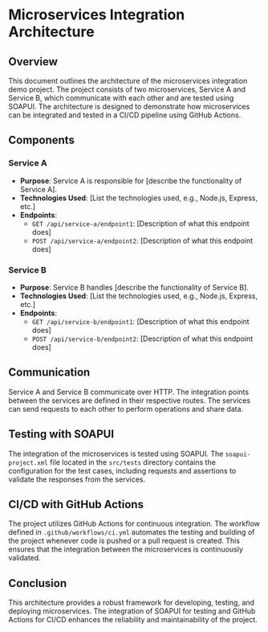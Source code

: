 # Microservices Integration Architecture

## Overview

This document outlines the architecture of the microservices integration demo project. The project consists of two microservices, Service A and Service B, which communicate with each other and are tested using SOAPUI. The architecture is designed to demonstrate how microservices can be integrated and tested in a CI/CD pipeline using GitHub Actions.

## Components

### Service A

- **Purpose**: Service A is responsible for [describe the functionality of Service A].
- **Technologies Used**: [List the technologies used, e.g., Node.js, Express, etc.]
- **Endpoints**:
  - `GET /api/service-a/endpoint1`: [Description of what this endpoint does]
  - `POST /api/service-a/endpoint2`: [Description of what this endpoint does]

### Service B

- **Purpose**: Service B handles [describe the functionality of Service B].
- **Technologies Used**: [List the technologies used, e.g., Node.js, Express, etc.]
- **Endpoints**:
  - `GET /api/service-b/endpoint1`: [Description of what this endpoint does]
  - `POST /api/service-b/endpoint2`: [Description of what this endpoint does]

## Communication

Service A and Service B communicate over HTTP. The integration points between the services are defined in their respective routes. The services can send requests to each other to perform operations and share data.

## Testing with SOAPUI

The integration of the microservices is tested using SOAPUI. The `soapui-project.xml` file located in the `src/tests` directory contains the configuration for the test cases, including requests and assertions to validate the responses from the services.

## CI/CD with GitHub Actions

The project utilizes GitHub Actions for continuous integration. The workflow defined in `.github/workflows/ci.yml` automates the testing and building of the project whenever code is pushed or a pull request is created. This ensures that the integration between the microservices is continuously validated.

## Conclusion

This architecture provides a robust framework for developing, testing, and deploying microservices. The integration of SOAPUI for testing and GitHub Actions for CI/CD enhances the reliability and maintainability of the project.